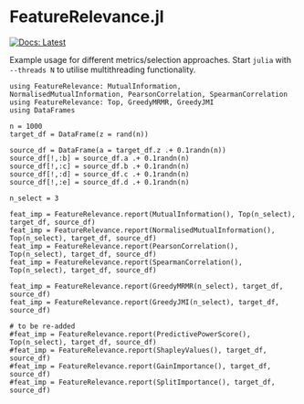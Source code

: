 # FeatureRelevance.jl

[![Docs: Latest](https://img.shields.io/badge/docs-latest-blue.svg)](http://docs.invenia.ca/invenia/research/FeatureRelevance.jl)

Example usage for different metrics/selection approaches. Start `julia` with `--threads N`
to utilise multithreading functionality.

```
using FeatureRelevance: MutualInformation, NormalisedMutualInformation, PearsonCorrelation, SpearmanCorrelation
using FeatureRelevance: Top, GreedyMRMR, GreedyJMI
using DataFrames

n = 1000
target_df = DataFrame(z = rand(n))

source_df = DataFrame(a = target_df.z .+ 0.1randn(n))
source_df[!,:b] = source_df.a .+ 0.1randn(n)
source_df[!,:c] = source_df.b .+ 0.1randn(n)
source_df[!,:d] = source_df.c .+ 0.1randn(n)
source_df[!,:e] = source_df.d .+ 0.1randn(n)

n_select = 3

feat_imp = FeatureRelevance.report(MutualInformation(), Top(n_select), target_df, source_df)
feat_imp = FeatureRelevance.report(NormalisedMutualInformation(), Top(n_select), target_df, source_df)
feat_imp = FeatureRelevance.report(PearsonCorrelation(), Top(n_select), target_df, source_df)
feat_imp = FeatureRelevance.report(SpearmanCorrelation(), Top(n_select), target_df, source_df)

feat_imp = FeatureRelevance.report(GreedyMRMR(n_select), target_df, source_df)
feat_imp = FeatureRelevance.report(GreedyJMI(n_select), target_df, source_df)

# to be re-added
#feat_imp = FeatureRelevance.report(PredictivePowerScore(), Top(n_select), target_df, source_df)
#feat_imp = FeatureRelevance.report(ShapleyValues(), target_df, source_df)
#feat_imp = FeatureRelevance.report(GainImportance(), target_df, source_df)
#feat_imp = FeatureRelevance.report(SplitImportance(), target_df, source_df)
```

